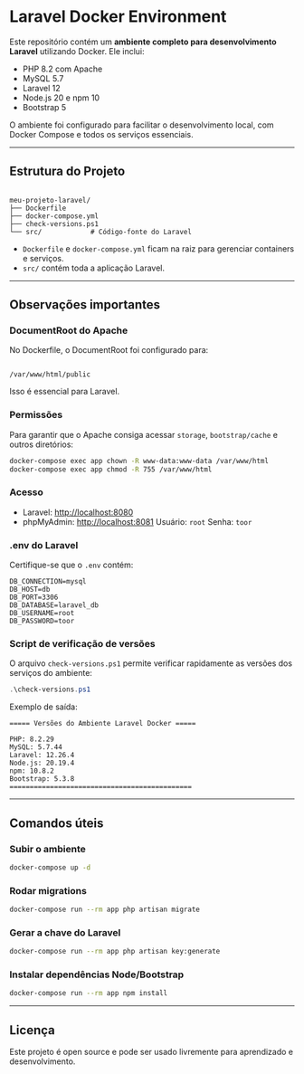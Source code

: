 # Laravel Docker Environment

Este repositório contém um **ambiente completo para desenvolvimento Laravel** utilizando Docker. Ele inclui:

- PHP 8.2 com Apache  
- MySQL 5.7  
- Laravel 12  
- Node.js 20 e npm 10  
- Bootstrap 5  

O ambiente foi configurado para facilitar o desenvolvimento local, com Docker Compose e todos os serviços essenciais.

---

## Estrutura do Projeto

```

meu-projeto-laravel/
├── Dockerfile
├── docker-compose.yml
├── check-versions.ps1
└── src/            # Código-fonte do Laravel

```

- `Dockerfile` e `docker-compose.yml` ficam na raiz para gerenciar containers e serviços.
- `src/` contém toda a aplicação Laravel.

---

## Observações importantes

### DocumentRoot do Apache
No Dockerfile, o DocumentRoot foi configurado para:

```

/var/www/html/public

````

Isso é essencial para Laravel.

### Permissões
Para garantir que o Apache consiga acessar `storage`, `bootstrap/cache` e outros diretórios:

```bash
docker-compose exec app chown -R www-data:www-data /var/www/html
docker-compose exec app chmod -R 755 /var/www/html
````

### Acesso

* Laravel: [http://localhost:8080](http://localhost:8080)
* phpMyAdmin: [http://localhost:8081](http://localhost:8081)
  Usuário: `root`
  Senha: `toor`

### .env do Laravel

Certifique-se que o `.env` contém:

```dotenv
DB_CONNECTION=mysql
DB_HOST=db
DB_PORT=3306
DB_DATABASE=laravel_db
DB_USERNAME=root
DB_PASSWORD=toor
```

### Script de verificação de versões

O arquivo `check-versions.ps1` permite verificar rapidamente as versões dos serviços do ambiente:

```powershell
.\check-versions.ps1
```

Exemplo de saída:

```
===== Versões do Ambiente Laravel Docker =====

PHP: 8.2.29
MySQL: 5.7.44
Laravel: 12.26.4
Node.js: 20.19.4
npm: 10.8.2
Bootstrap: 5.3.8
=============================================
```

---

## Comandos úteis

### Subir o ambiente

```bash
docker-compose up -d
```

### Rodar migrations

```bash
docker-compose run --rm app php artisan migrate
```

### Gerar a chave do Laravel

```bash
docker-compose run --rm app php artisan key:generate
```

### Instalar dependências Node/Bootstrap

```bash
docker-compose run --rm app npm install
```

---

## Licença

Este projeto é open source e pode ser usado livremente para aprendizado e desenvolvimento.

```
